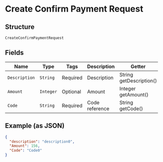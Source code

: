 
# Create Confirm Payment Request

## Structure

`CreateConfirmPaymentRequest`

## Fields

| Name | Type | Tags | Description | Getter | Setter |
|  --- | --- | --- | --- | --- | --- |
| `Description` | `String` | Required | Description | String getDescription() | setDescription(String description) |
| `Amount` | `Integer` | Optional | Amount | Integer getAmount() | setAmount(Integer amount) |
| `Code` | `String` | Required | Code reference | String getCode() | setCode(String code) |

## Example (as JSON)

```json
{
  "description": "description0",
  "Amount": 156,
  "Code": "Code0"
}
```

